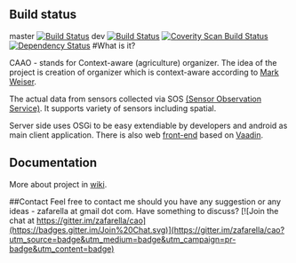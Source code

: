 ## Build status
   master [![Build Status](https://travis-ci.org/zafarella/caao.svg?branch=master)](https://travis-ci.org/zafarella/caao)
   dev [![Build Status](https://travis-ci.org/zafarella/caao.svg?branch=dev)](https://travis-ci.org/zafarella/caao)
    <a href="https://scan.coverity.com/projects/zafarella-caao">
      <img alt="Coverity Scan Build Status"
           src="https://scan.coverity.com/projects/5113/badge.svg"/>
    </a>
[![Dependency Status](https://www.versioneye.com/user/projects/56324d8136d0ab00190018bc/badge.svg?style=flat)](https://www.versioneye.com/user/projects/56324d8136d0ab00190018bc)
#What is it?

CAAO - stands for Context-aware (agriculture) organizer. The idea of the project is creation 
of organizer which is context-aware according to [Mark Weiser](http://en.wikipedia.org/wiki/Mark_Weiser).

The actual data from sensors collected via SOS [(Sensor Observation Service)](http://52north.org/communities/sensorweb/sos/index.html). 
It supports variety of sensors including spatial.

Server side uses OSGi to be easy extendiable by developers and android as main client application. 
There is also web [front-end](https://github.com/zafarella/caao/tree/dev/front-end/caao-vaadin-front-end) 
based on [Vaadin](https://vaadin.com/home).


## Documentation
More about project in [wiki](https://github.com/zafarella/caao/wiki).

##Contact
Feel free to contact me should you have any suggestion or any ideas - zafarella at gmail dot com.
Have something to discuss?
[![Join the chat at https://gitter.im/zafarella/cao](https://badges.gitter.im/Join%20Chat.svg)](https://gitter.im/zafarella/cao?utm_source=badge&utm_medium=badge&utm_campaign=pr-badge&utm_content=badge)

